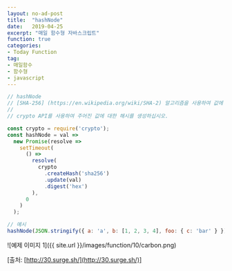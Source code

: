 ```yaml
---
layout: no-ad-post
title:  "hashNode"
date:   2019-04-25
excerpt: "매일 함수형 자바스크립트"
function: true
categories:
- Today Function
tag:
- 매일함수
- 함수형
- javascript
---
```


```javascript
// hashNode
// [SHA-256] (https://en.wikipedia.org/wiki/SHA-2) 알고리즘을 사용하여 값에 대한 해시를 만듭니다. 약속을 반환합니다.
// 
// crypto API를 사용하여 주어진 값에 대한 해시를 생성하십시오.

const crypto = require('crypto');
const hashNode = val =>
  new Promise(resolve =>
    setTimeout(
      () =>
        resolve(
          crypto
            .createHash('sha256')
            .update(val)
            .digest('hex')
        ),
      0
    )
  );

// 예시
hashNode(JSON.stringify({ a: 'a', b: [1, 2, 3, 4], foo: { c: 'bar' } })).then(console.log); // '04aa106279f5977f59f9067fa9712afc4aedc6f5862a8defc34552d8c7206393'
```

![예제 이미지 1]({{ site.url }}/images/function/10/carbon.png)

[출처: [http://30.surge.sh/](http://30.surge.sh/)]
